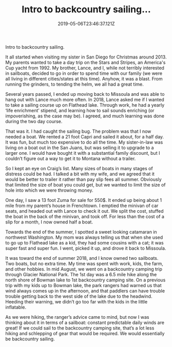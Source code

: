 ﻿---
title: Intro to backcountry sailing...
date: "2019-05-06T23:46:37.121Z"
description: How I got into sailing in the first place...
---


Intro to backcountry sailing.

It all started when visiting my sister in San Diego for Christmas around 2013.  My parents wanted to take a day trip on the Stars and Stripes, an America's Cup yacht from 1992.  My brother, Lance, and I, while not terribly interested in sailboats, decided to go in order to spend time with our family (we were all living in different cities/states at this time).  Anyhow, it was a blast.  From running the grinders, to tending the helm, we all had a great time.

Several years passed, I ended up moving back to Missoula and was able to hang out with Lance much more often.  In 2018, Lance asked me if I wanted to take a sailing course up on Flathead lake.  Through work, he had a yearly ‘life enrichment’ stipend, and learning how to sail sounds enriching (or impoverishing, as the case may be).  I agreed, and much learning was done during the two day course.

That was it.  I had caught the sailing bug.  The problem was that I now needed a boat.  We rented a 21 foot Capri and sailed it about, for a half day.  It was fun, but much too expensive to do all the time.  My sister-in-law was living on a boat out in the San Juans, but was selling it to upgrade to a larger one.  I would have bought it with a substantial family discount, but I couldn’t figure out a way to get it to Montana without a trailer.

So I kept an eye on Craig’s list.  Many sizes of boats in many stages of distress could be had.  I talked a bit with my wife, and we agreed that it would be better to trailer it rather than pay slip fees all summer.  Obviously that limited the size of boat you could get, but we wanted to limit the size of hole into which we were throwing money.

One day, I saw a 13 foot Zuma for sale for 550$.  It ended up being about 1 mile from my parent’s house in Frenchtown.  I emptied the minivan of car seats, and headed out with Lance to check it out.  We split the cost, stuffed the boat in the back of the minivan, and took off.  For less than the cost of a slip for a month, I now owned half a boat.

Towards the end of the summer, I spotted a sweet looking catamaran in northwest Washington.  My mom was always telling us that when she used to go up to Flathead lake as a kid, they had some cousins with a cat; it was super fast and super fun.  I went, picked it up, and drove it back to Missoula.  

It was toward the end of summer 2018, and I know owned two sailboats.  Two boats, but no extra time.  My time was spent with work, kids, the farm, and other hobbies.  In mid August, we went on a backcountry camping trip through Glacier National Park.  The 1st day was a 6.5 mile hike along the north shore of Bowman lake to 1st backcountry camping site.  On a previous trip with my kids up to Bowman lake, the park rangers had warned us that wind always comes up in the afternoon, and that paddlers can have trouble trouble getting back to the west side of the lake due to the headwind.  Heeding their warning, we didn’t go too far with the kids in the little inflatable.

As we were hiking, the ranger’s advice came to mind, but now I was thinking about it in terms of a sailboat: constant predictable daily winds are great!  If we could sail to the backcountry camping site, that’s a lot less hiking and schlepping of gear that would be required.  We would essentially be backcountry sailing.


